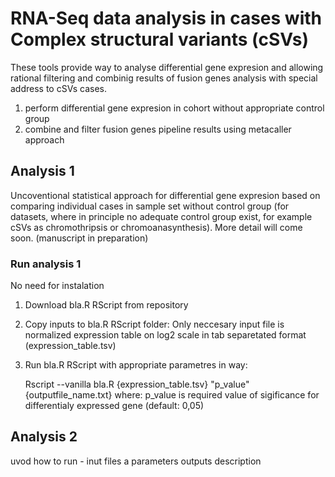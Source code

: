 # RNA-Seq data analysis in cases with Complex structural variants (cSVs)
These tools provide way to analyse differential gene expresion and allowing rational filtering and combinig results of fusion genes analysis with special address to cSVs cases.

  1) perform differential gene expresion in cohort without appropriate control group
  2) combine and filter fusion genes pipeline results using metacaller approach
  
## Analysis 1
Uncoventional statistical approach for differential gene expresion based on comparing individual cases in sample set without control group (for datasets, where in principle no adequate control group exist, for example cSVs as chromothripsis or chromoanasynthesis). More detail will come soon. (manuscript in preparation)

### Run analysis 1
No need for instalation
  1) Download bla.R RScript from repository 
  2) Copy inputs to bla.R RScript folder:
     Only neccesary input file is normalized expression table on log2 scale in tab separetated format (expression_table.tsv)
  3) Run bla.R RScript with appropriate parametres in way:
  
     Rscript --vanilla bla.R {expression_table.tsv} "p_value" {outputfile_name.txt}
      where: p_value is required value of sigificance for differentialy expressed gene (default: 0,05)         
             
## Analysis 2
uvod
how to run - inut files a parameters
outputs description
